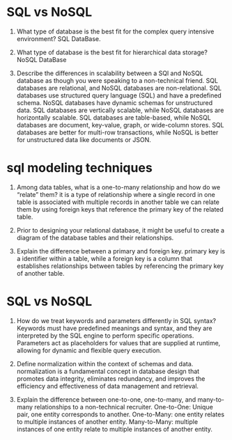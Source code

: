 # SQL vs NoSQL
1. What type of database is the best fit for the complex query intensive environment?
SQL DataBase.

2. What type of database is the best fit for hierarchical data storage?
NoSQL DataBase

3. Describe the differences in scalability between a SQl and NoSQL database as though you were speaking to a non-technical friend.
SQL databases are relational, and NoSQL databases are non-relational.
SQL databases use structured query language (SQL) and have a predefined schema. NoSQL databases have dynamic schemas for unstructured data.
SQL databases are vertically scalable, while NoSQL databases are horizontally scalable.
SQL databases are table-based, while NoSQL databases are document, key-value, graph, or wide-column stores.
SQL databases are better for multi-row transactions, while NoSQL is better for unstructured data like documents or JSON.

# sql modeling techniques
1. Among data tables, what is a one-to-many relationship and how do we “relate” them?
it is a type of relationship where a single record in one table is associated with multiple records in another table we can relate them by using foreign keys that reference the primary key of the related table. 

2. Prior to designing your relational database, it might be useful to create a diagram of the database tables and their relationships.

3. Explain the difference between a primary and foreign key.
primary key is a identifier within a table, while a foreign key is a column that establishes relationships between tables by referencing the primary key of another table.

# SQL vs NoSQL

1. How do we treat keywords and parameters differently in SQL syntax?
Keywords must have predefined meanings and syntax, and they are interpreted by the SQL engine to perform specific operations.
Parameters act as placeholders for values that are supplied at runtime, allowing for dynamic and flexible query execution.

2. Define normalization within the context of schemas and data.
normalization is a fundamental concept in database design that promotes data integrity, eliminates redundancy, and improves the efficiency and effectiveness of data management and retrieval.

3. Explain the difference between one-to-one, one-to-many, and many-to-many relationships to a non-technical recruiter.
One-to-One: Unique pair, one entity corresponds to another.
One-to-Many: one entity relates to multiple instances of another entity.
Many-to-Many: multiple instances of one entity relate to multiple instances of another entity.

